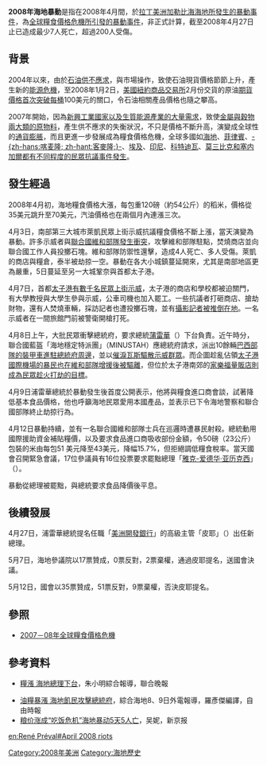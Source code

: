 **2008年海地暴動**是指在2008年4月間，於[拉丁美洲](../Page/拉丁美洲.md "wikilink")[加勒比海](../Page/加勒比海.md "wikilink")[海地所發生的暴動事件](../Page/海地.md "wikilink")，為[全球糧食價格危機所引發的暴動事件](https://zh.wikipedia.org/wiki/2007－08年全球糧食價格危機 "wikilink")，非正式計算，截至2008年4月27日止已造成最少7人死亡，超過200人受傷。

## 背景

2004年以來，由於[石油供不應求](../Page/石油.md "wikilink")，與市場操作，致使石油現貨價格節節上升，產生新的[能源危機](../Page/能源危機.md "wikilink")，至2008年1月2日，[美國](https://zh.wikipedia.org/wiki/美國 "wikilink")[紐約商品交易所](https://zh.wikipedia.org/wiki/紐約商品交易所 "wikilink")2月份交貨的原油[期貨價格首次突破每桶](https://zh.wikipedia.org/wiki/期貨 "wikilink")100美元的關口，令石油相關產品價格也隨之攀高。

2007年開始，因為[新興工業國家以及](https://zh.wikipedia.org/wiki/新興工業國家 "wikilink")[生質能源產業的大量需求](https://zh.wikipedia.org/wiki/生質能源 "wikilink")，致使[金屬與](https://zh.wikipedia.org/wiki/金屬 "wikilink")[穀物兩大類的](https://zh.wikipedia.org/wiki/穀物 "wikilink")[原物料](https://zh.wikipedia.org/wiki/原物料 "wikilink")，產生供不應求的失衡狀況，不只是價格不斷升高，演變成全球性的[通貨膨脹](https://zh.wikipedia.org/wiki/通貨膨脹 "wikilink")，而且更進一步發展成為糧食價格危機，全球多國如[海地](../Page/海地.md "wikilink")、[菲律賓](https://zh.wikipedia.org/wiki/菲律賓 "wikilink")、[-{zh-hans:喀麦隆;
zh-hant:客麥隆;}-](../Page/喀麦隆.md "wikilink")、[埃及](../Page/埃及.md "wikilink")、[印尼](https://zh.wikipedia.org/wiki/印尼 "wikilink")、[科特迪瓦](../Page/科特迪瓦.md "wikilink")、[莫三比克和](https://zh.wikipedia.org/wiki/莫三比克 "wikilink")[塞内加爾都有不同程度的民眾抗議事件發生](https://zh.wikipedia.org/wiki/塞内加爾 "wikilink")。

## 發生經過

2008年4月初，海地糧食價格大漲，每包重120磅（約54公斤）的稻米，價格從35美元跳升至70美元，汽油價格也在兩個月內連漲三次。

4月3日，南部第三大城市萊凱民眾上街示威抗議糧食價格不斷上漲，當天演變為暴動。許多示威者與[聯合國](https://zh.wikipedia.org/wiki/聯合國 "wikilink")[維和部隊發生衝突](https://zh.wikipedia.org/wiki/聯合國維持和平部隊 "wikilink")，攻擊維和部隊駐點，焚燒商店並向聯合國工作人員投擲石塊。維和部隊防禦性還擊，造成4人死亡、多人受傷。萊凱的商店與糧倉，泰半被劫掠一空。暴動在各大小城鎮蔓延開來，尤其是南部地區更為嚴重，5日蔓延至另一大城鞏奈與首都太子港。

4月7日，首都[太子港有數千名民眾上街示威](../Page/太子港.md "wikilink")，太子港的商店和學校都被迫關門，有大學教授與大學生參與示威，公車司機也加入罷工。一些抗議者打砸商店、搶劫財物，還有人焚燒車輛，採訪記者也遭投擲石塊，並有[攝影記者被推倒在地](https://zh.wikipedia.org/wiki/攝影記者 "wikilink")。一名示威者在一間旅館門前被警衛開槍打死。

4月8日上午，大批民眾衝擊總統府，要求總統[蒲雷華](https://zh.wikipedia.org/wiki/蒲雷華 "wikilink")（）下台負責。近午時分，聯合國藍盔「海地穩定特派團」（MINUSTAH）應總統府請求，派出10餘輛[巴西部隊的裝甲車進駐總統府周邊](../Page/巴西.md "wikilink")，並以[催淚瓦斯驅散示威群眾](https://zh.wikipedia.org/wiki/催淚瓦斯 "wikilink")。而企圖趁亂佔領[太子港國際機場的暴民也在維和部隊增援後被驅離](https://zh.wikipedia.org/wiki/太子港國際機場 "wikilink")，但位於太子港南郊的[家樂福量販店則成為民眾趁火打劫的目標](../Page/家樂福.md "wikilink")。

4月9日浦雷華總統於暴動發生後首度公開表示，他將與糧食進口商會談，試著降低基本食品價格，他也呼籲海地民眾愛用本國產品，並表示已下令海地警察和聯合國部隊終止劫掠行為。

4月12日暴動持續，並有一名聯合國維和部隊士兵在巡邏時遭暴民射殺。總統動用國際援助資金補貼糧價，以及要求食品進口商吸收部份金額，令50磅（23公斤）包裝的米由每包51
美元降至43美元，降幅15.7%，但拒絕調低糧食稅率。當天國會召開緊急會議，17位參議員有16位投票要求罷黜總理「[雅克-爱德华·亚历克西](https://zh.wikipedia.org/wiki/雅克-爱德华·亚历克西 "wikilink")」（）。

暴動從總理被罷黜，與總統要求食品降價後平息。

## 後續發展

4月27日，浦雷華總統提名任職「[美洲開發銀行](../Page/美洲開發銀行.md "wikilink")」的高級主管「皮耶」（）出任新總理。

5月7日，海地參議院以17票贊成，0票反對，2票棄權，通過皮耶提名，送國會決議。

5月12日，國會以35票贊成，51票反對，9票棄權，否決皮耶提名。

## 參照

  - [2007－08年全球糧食價格危機](https://zh.wikipedia.org/wiki/2007－08年全球糧食價格危機 "wikilink")

## 參考資料

  - [糧漲
    海地總理下台](http://udn.com/NEWS/WORLD/WOR3/4298140.shtml)，朱小明綜合報導，聯合晚報

<!-- end list -->

  - [油糧暴漲
    海地飢民攻擊總統府](https://web.archive.org/web/20080413055445/http://www.libertytimes.com.tw/2008/new/apr/10/today-int1.htm)，綜合海地8、9日外電報導，羅彥傑編譯，自由時報
  - [粮价涨成“吃饭危机”海地暴动5天5人亡](http://www.thebeijingnews.com/news/guoji/2008/04-09/015@091650.htm)，吴妮，新京报

[en:René Préval\#April 2008
riots](https://zh.wikipedia.org/wiki/en:René_Préval#April_2008_riots "wikilink")

[Category:2008年美洲](https://zh.wikipedia.org/wiki/Category:2008年美洲 "wikilink")
[Category:海地歷史](https://zh.wikipedia.org/wiki/Category:海地歷史 "wikilink")
